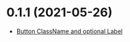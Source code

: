 <a name="0.1.1"></a>

# 0.1.1 (2021-05-26)

- [Button ClassName and optional Label](https://github.com/Capgemini/dcx-react-library/issues/186)
